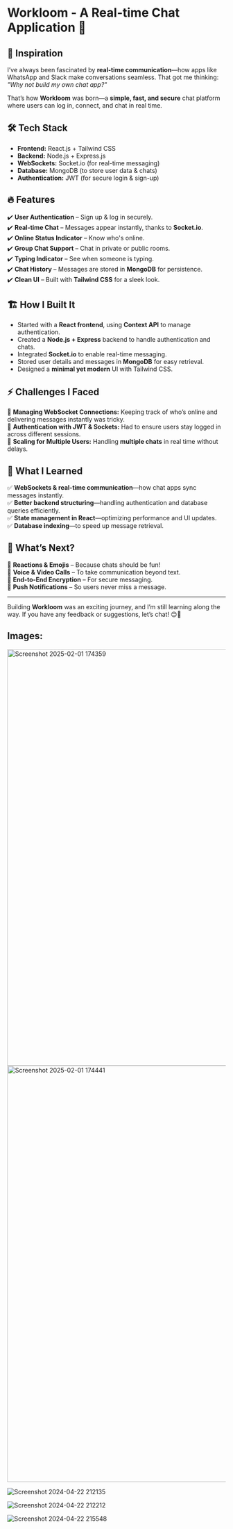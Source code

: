 # Workloom - A Real-time Chat Application 🚀  

## 🌟 Inspiration  
I’ve always been fascinated by **real-time communication**—how apps like WhatsApp and Slack make conversations seamless. That got me thinking:  
*"Why not build my own chat app?"*  

That’s how **Workloom** was born—a **simple, fast, and secure** chat platform where users can log in, connect, and chat in real time.  

## 🛠️ Tech Stack  
- **Frontend:** React.js + Tailwind CSS  
- **Backend:** Node.js + Express.js  
- **WebSockets:** Socket.io (for real-time messaging)  
- **Database:** MongoDB (to store user data & chats)  
- **Authentication:** JWT (for secure login & sign-up)  

## 🔥 Features  
✔️ **User Authentication** – Sign up & log in securely.  
✔️ **Real-time Chat** – Messages appear instantly, thanks to **Socket.io**.  
✔️ **Online Status Indicator** – Know who's online.  
✔️ **Group Chat Support** – Chat in private or public rooms.  
✔️ **Typing Indicator** – See when someone is typing.  
✔️ **Chat History** – Messages are stored in **MongoDB** for persistence.  
✔️ **Clean UI** – Built with **Tailwind CSS** for a sleek look.  

## 🏗️ How I Built It  
- Started with a **React frontend**, using **Context API** to manage authentication.  
- Created a **Node.js + Express** backend to handle authentication and chats.  
- Integrated **Socket.io** to enable real-time messaging.  
- Stored user details and messages in **MongoDB** for easy retrieval.  
- Designed a **minimal yet modern** UI with Tailwind CSS.  

## ⚡ Challenges I Faced  
🔹 **Managing WebSocket Connections:** Keeping track of who’s online and delivering messages instantly was tricky.  
🔹 **Authentication with JWT & Sockets:** Had to ensure users stay logged in across different sessions.  
🔹 **Scaling for Multiple Users:** Handling **multiple chats** in real time without delays.  

## 🎯 What I Learned  
✅ **WebSockets & real-time communication**—how chat apps sync messages instantly.  
✅ **Better backend structuring**—handling authentication and database queries efficiently.  
✅ **State management in React**—optimizing performance and UI updates.  
✅ **Database indexing**—to speed up message retrieval.  

## 🚀 What’s Next?  
🔹 **Reactions & Emojis** – Because chats should be fun!  
🔹 **Voice & Video Calls** – To take communication beyond text.  
🔹 **End-to-End Encryption** – For secure messaging.  
🔹 **Push Notifications** – So users never miss a message.  

---

Building **Workloom** was an exciting journey, and I’m still learning along the way. If you have any feedback or suggestions, let’s chat! 😊🚀  

## Images:

<img width="959" alt="Screenshot 2025-02-01 174359" src="https://github.com/user-attachments/assets/33d806b9-b8be-44eb-b2cf-7ccc08f02382" />

<img width="959" alt="Screenshot 2025-02-01 174441" src="https://github.com/user-attachments/assets/21cae17b-33c6-40c5-a1e1-82b914f1978f" />

![Screenshot 2024-04-22 212135](https://github.com/user-attachments/assets/6f1a0201-a607-474c-8fcd-6630b48b5dc2)

![Screenshot 2024-04-22 212212](https://github.com/user-attachments/assets/b2820d02-fca1-4425-a842-23cfaa6706f5)

![Screenshot 2024-04-22 215548](https://github.com/user-attachments/assets/7f357964-47eb-42ec-88cd-ce6f969ad5ed)




